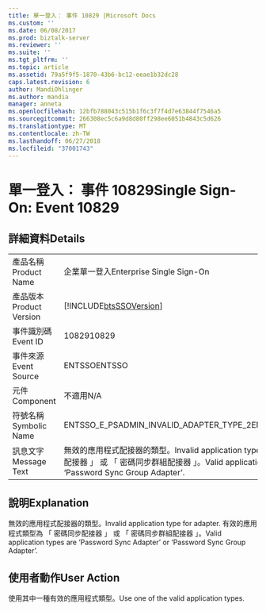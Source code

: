 ```yaml
---
title: 單一登入： 事件 10829 |Microsoft Docs
ms.custom: ''
ms.date: 06/08/2017
ms.prod: biztalk-server
ms.reviewer: ''
ms.suite: ''
ms.tgt_pltfrm: ''
ms.topic: article
ms.assetid: 79a5f9f5-1870-43b6-bc12-eeae1b32dc28
caps.latest.revision: 6
author: MandiOhlinger
ms.author: mandia
manager: anneta
ms.openlocfilehash: 12bfb788043c515b1f6c3f7f4d7e63844f7546a5
ms.sourcegitcommit: 266308ec5c6a9d8d80ff298ee6051b4843c5d626
ms.translationtype: MT
ms.contentlocale: zh-TW
ms.lasthandoff: 06/27/2018
ms.locfileid: "37001743"
---
```

# <a name="single-sign-on-event-10829"></a><span data-ttu-id="0ec95-102">單一登入： 事件 10829</span><span class="sxs-lookup"><span data-stu-id="0ec95-102">Single Sign-On: Event 10829</span></span>
## <a name="details"></a><span data-ttu-id="0ec95-103">詳細資料</span><span class="sxs-lookup"><span data-stu-id="0ec95-103">Details</span></span>  
  
|                 |                                                                                                                             |
|-----------------|-----------------------------------------------------------------------------------------------------------------------------|
|  <span data-ttu-id="0ec95-104">產品名稱</span><span class="sxs-lookup"><span data-stu-id="0ec95-104">Product Name</span></span>   |                                                  <span data-ttu-id="0ec95-105">企業單一登入</span><span class="sxs-lookup"><span data-stu-id="0ec95-105">Enterprise Single Sign-On</span></span>                                                  |
| <span data-ttu-id="0ec95-106">產品版本</span><span class="sxs-lookup"><span data-stu-id="0ec95-106">Product Version</span></span> |                                 [!INCLUDE[btsSSOVersion](../includes/btsssoversion-md.md)]                                  |
|    <span data-ttu-id="0ec95-107">事件識別碼</span><span class="sxs-lookup"><span data-stu-id="0ec95-107">Event ID</span></span>     |                                                            <span data-ttu-id="0ec95-108">10829</span><span class="sxs-lookup"><span data-stu-id="0ec95-108">10829</span></span>                                                            |
|  <span data-ttu-id="0ec95-109">事件來源</span><span class="sxs-lookup"><span data-stu-id="0ec95-109">Event Source</span></span>   |                                                           <span data-ttu-id="0ec95-110">ENTSSO</span><span class="sxs-lookup"><span data-stu-id="0ec95-110">ENTSSO</span></span>                                                            |
|    <span data-ttu-id="0ec95-111">元件</span><span class="sxs-lookup"><span data-stu-id="0ec95-111">Component</span></span>    |                                                             <span data-ttu-id="0ec95-112">不適用</span><span class="sxs-lookup"><span data-stu-id="0ec95-112">N/A</span></span>                                                             |
|  <span data-ttu-id="0ec95-113">符號名稱</span><span class="sxs-lookup"><span data-stu-id="0ec95-113">Symbolic Name</span></span>  |                                           <span data-ttu-id="0ec95-114">ENTSSO_E_PSADMIN_INVALID_ADAPTER_TYPE_2</span><span class="sxs-lookup"><span data-stu-id="0ec95-114">ENTSSO_E_PSADMIN_INVALID_ADAPTER_TYPE_2</span></span>                                           |
|  <span data-ttu-id="0ec95-115">訊息文字</span><span class="sxs-lookup"><span data-stu-id="0ec95-115">Message Text</span></span>   | <span data-ttu-id="0ec95-116">無效的應用程式配接器的類型。</span><span class="sxs-lookup"><span data-stu-id="0ec95-116">Invalid application type for adapter.</span></span> <span data-ttu-id="0ec95-117">有效的應用程式類型為 「 密碼同步配接器 」 或 「 密碼同步群組配接器 」。</span><span class="sxs-lookup"><span data-stu-id="0ec95-117">Valid application types are ‘Password Sync Adapter’ or ‘Password Sync Group Adapter’.</span></span> |
  
## <a name="explanation"></a><span data-ttu-id="0ec95-118">說明</span><span class="sxs-lookup"><span data-stu-id="0ec95-118">Explanation</span></span>  
 <span data-ttu-id="0ec95-119">無效的應用程式配接器的類型。</span><span class="sxs-lookup"><span data-stu-id="0ec95-119">Invalid application type for adapter.</span></span> <span data-ttu-id="0ec95-120">有效的應用程式類型為 「 密碼同步配接器 」 或 「 密碼同步群組配接器 」。</span><span class="sxs-lookup"><span data-stu-id="0ec95-120">Valid application types are ‘Password Sync Adapter’ or ‘Password Sync Group Adapter’.</span></span>  
  
## <a name="user-action"></a><span data-ttu-id="0ec95-121">使用者動作</span><span class="sxs-lookup"><span data-stu-id="0ec95-121">User Action</span></span>  
 <span data-ttu-id="0ec95-122">使用其中一種有效的應用程式類型。</span><span class="sxs-lookup"><span data-stu-id="0ec95-122">Use one of the valid application types.</span></span>